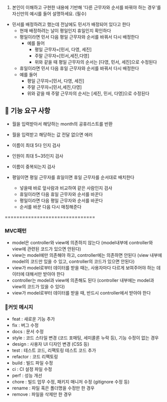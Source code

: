 1. 본인이 이해하고 구현한 내용에 기반해 '다른 근무자와 순서를 바꿔야 하는 경우'를 자신만의 예시를 들어 설명하세요. (필수)
* 민서를 배정하려고 했는데 전날에도 민서가 배정되어 있다고 한다
  * 현재 배정하려는 날이 평일인지 휴일인지 확인하다
  * 평일이라면 민서 다음 평일 근무자와 순서를 바꿔서 다시 배정한다
    * 예를 들어 
      * 평일 근무자=[민서, 다영, 세진] 
      * 주말 근무자=[민서,세진,다영]
      * 위와 같을 때 평일 근무자의 순서는 [다영, 민서, 세진]으로 수정된다
  * 휴일이라면 민서 다음 휴일 근무자와 순서를 바꿔서 다시 배정한다
  * 예를 들어
    * 평일 근무자=[민서, 다영, 세진]
    * 주말 근무자=[민서,세진,다영]
    * 위와 같을 때 주말 근무자의 순서는 [세진, 민서, 다영]으로 수정된다

## 🚀 기능 요구 사항

* 월을 입력받아서 해당하는 month의 공휴리스트를 반환

* 월을 입력받고 해당하는 값 전달 없으면 에러

* 이름이 최대 5다 인지 검사
* 인원이 최대 5~35인지 검사
* 이름이 중복되는지 검사

* 평일이면 평일 근무자를 휴일이면 휴일 근무자를 순서대로 배치한다
  * 넣을때 바로 앞사람과 비교하여 같은 사람인지 검사
  * 휴일이라면 다음 휴일 근무자와 순서를 바꾼다
  * 평일이라면 다음 평일 근무자와 순서를 바꾼다
  * 순서를 바꾼 다음 다시 매칭해준다

===============================

### MVC패턴
* model은 controller와 view에 의존하지 않는다
  (model내부에 controller와 view에 관련된 코드가 있으면 안된다)
* view는 model에만 의존해야 하고, controller에는 의존하면 안된다
  (view 내부에 model의 코드만 있을 수 있고, controller의 코드가 있으면 안된다)
* view가 model로부터 데이터를 받을 때는, 사용자마다 다르게 보여주어야 하는 데이터에 대해서만 받아야 한다
* controller는 model과 view에 의존해도 된다
  (controller 내부에는 model과 view의 코드가 있을 수 있다)
* view가 model로부터 데이터를 받을 때, 반드시 controller에서 받아야 한다

### 📝커밋 메시지
* feat : 새로운 기능 추가
* fix : 버그 수정
* docs : 문서 수정
* style : 코드 스타일 변경 (코드 포매팅, 세미콜론 누락 등), 기능 수정이 없는 경우
* design : 사용자 UI 디자인 변경 (CSS 등)
* test : 테스트 코드, 리팩토링 테스트 코드 추가
* refactor : 코드 리팩토링
* build	: 빌드 파일 수정
* ci : CI 설정 파일 수정
* perf : 성능 개선
* chore	: 빌드 업무 수정, 패키지 매니저 수정 (gitignore 수정 등)
* rename : 파일 혹은 폴더명을 수정만 한 경우
* remove : 파일을 삭제만 한 경우